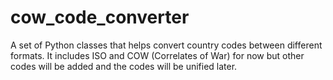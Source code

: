 # cow_code_converter

A set of Python classes that helps convert country codes between different formats. 
It includes ISO and COW (Correlates of War) for now but other codes will be added and the
codes will be unified later. 
